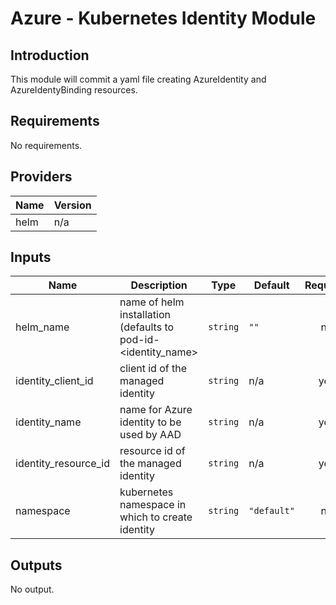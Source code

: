 # Azure - Kubernetes Identity Module

## Introduction

This module will commit a yaml file creating AzureIdentity and AzureIdentyBinding resources.
<br />

<!--- BEGIN_TF_DOCS --->
## Requirements

No requirements.

## Providers

| Name | Version |
|------|---------|
| helm | n/a |

## Inputs

| Name | Description | Type | Default | Required |
|------|-------------|------|---------|:--------:|
| helm\_name | name of helm installation (defaults to pod-id-<identity\_name> | `string` | `""` | no |
| identity\_client\_id | client id of the managed identity | `string` | n/a | yes |
| identity\_name | name for Azure identity to be used by AAD | `string` | n/a | yes |
| identity\_resource\_id | resource id of the managed identity | `string` | n/a | yes |
| namespace | kubernetes namespace in which to create identity | `string` | `"default"` | no |

## Outputs

No output.

<!--- END_TF_DOCS --->

